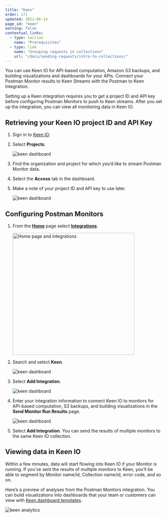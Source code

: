 ```yaml
---
title: "Keen"
order: 171
updated: 2021-06-14
page_id: "keen"
warning: false
contextual_links:
  - type: section
    name: "Prerequisites"
  - type: link
    name: "Grouping requests in collections"
    url: "/docs/sending-requests/intro-to-collections/"
---
```


You can use Keen IO for API-based computation, Amazon S3 backups, and building visualizations and dashboards for your APIs. Connect your Postman Monitor results to Keen Streams with the Postman to Keen Integration.

Setting up a Keen integration requires you to get a project ID and API key before configuring Postman Monitors to push to Keen streams. After you set up the integration, you can view all monitoring data in Keen IO.

## Retrieving your Keen IO project ID and API Key

1. Sign in to [Keen IO](https://keen.io/users/login/).
1. Select **Projects**.

    ![keen dashboard](https://assets.postman.com/postman-docs/keen-projects.jpg)
1. Find the organization and project for which you’d like to stream Postman Monitor data.
1. Select the **Access** tab in the dashboard.
1. Make a note of your project ID and API key to use later.

    ![keen dashboard](https://assets.postman.com/postman-docs/keen-write-key.jpg)

## Configuring Postman Monitors

1. From the **[Home](https://go.postman.co/home)** page select **[Integrations](https://go.postman.co/integrations)**.

    <img alt="Home page and integrations" src="https://assets.postman.com/postman-docs/v10/home-integrations-v10.jpg" width="390px">

1. Search and select **Keen**.

    ![keen dashboard](https://assets.postman.com/postman-docs/keen-search-all.jpg)

1. Select **Add Integration**.

    ![keen dashboard](https://assets.postman.com/postman-docs/keen-add-integration.jpg)

1. Enter your integration information to connect Keen IO to monitors for API-based computation, S3 backups, and building visualizations in the **Send Monitor Run Results** page.

    ![keen dashboard](https://assets.postman.com/postman-docs/keen-add-integration-configuration.jpg)

1. Select **Add Integration**. You can send the results of multiple monitors to the same Keen IO collection.

## Viewing data in Keen IO

Within a few minutes, data will start flowing into Keen IO if your Monitor is running. If you’ve sent the results of multiple monitors to Keen, you’ll be able to segment by Monitor name/id, Collection name/id, error code, and so on.

Here’s a preview of analyses from the Postman Monitors integration. You can build visualizations into dashboards that your team or customers can view with [Keen dashboard templates](https://keen.io/docs/visualize/data-visualization-library/create-dashboard/).

![keen analytics](https://assets.postman.com/postman-docs/keen_dashboard2.jpg)
